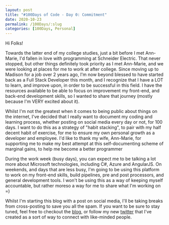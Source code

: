 ```yaml
---
layout: post
title: "#100Days of Code - Day 0: Commitment"
date: 2020-10-23
permalink: /100Days/:slug
categories: [100Days, Personal]
---
```

Hi Folks!

Towards the latter end of my college studies, just a bit before I met Ann-Marie, I'd fallen in love with programming at Schneider Electric. That never stopped, but other things definitely took priority as I met Ann-Marie, and we were looking at places for me to work at after college. Since moving up to Madison for a job over 2 years ago, I'm now beyond blessed to have started back as a Full Stack Developer this month, and I recognize that I have a LOT to learn, and improve upon, in order to be successful in this field. I have the resources available to be able to focus on improvement my front-end, and back-end development skills, so I wanted to share that journey (mostly because I'm VERY excited about it).

Whilst I'm not the greatest when it comes to being public about things on the internet, I've decided that I really want to document my coding and learning process, whether posting on social media every day or not, for 100 days. I want to do this as a strategy of "habit stacking", to pair with my half decent habit of exercise, for me to ensure my own personal growth as a developer and employee. I'd like to thank my wife, Ann-Marie, for supporting me to make my best attempt at this self-documenting scheme of marginal gains, to help me become a better programmer

During the work week (busy days), you can expect me to be talking a lot more about Microsoft technologies, including C#, Azure and AngularJS. On weekends, and days that are less busy, I'm going to be using this platform to work on my front-end skills, build pipelines, pre and post processors, and general development tools. I won't be using this as a way of keeping myself accountable, but rather moreso a way for me to share what I'm working on =)

Whilst I'm starting this blog with a post on social media, I'll be taking breaks from cross-posting to save you all the spam. If you want to be sure to stay tuned, feel free to checkout the [blog](https://mochsner.github.com), or follow my new [twitter](https://twitter.com/moxnr) that I've created as a sort of way to connect with like-minded people.